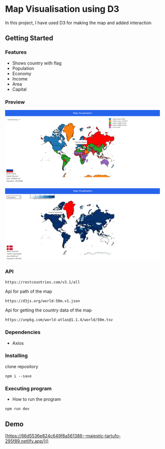 # Map Visualisation using D3

In this project, I have used D3 for making the map and added interaction


## Getting Started

### Features
* Shows country with flag
* Population
* Economy
* Income
* Area
* Capital
### Preview
![preview](/map-d3/src/assets/sc1.png)

![preview](/map-d3/src/assets/sc2.png)

### API

```
https://restcountries.com/v3.1/all
```
Api for path of the map
```
https://d3js.org/world-50m.v1.json
```
Api for getting the country data of the map
```
https://unpkg.com/world-atlas@1.1.4/world/50m.tsv
```
### Dependencies

* Axios 


### Installing
clone repository

```
npm i --save
```

### Executing program

* How to run the program

```
npm run dev
```


## Demo
[https://66d5536e824c649f8a561386--majestic-tartufo-295f89.netlify.app/]()


